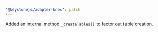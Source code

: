 ```yaml
---
'@keystonejs/adapter-knex': patch
---
```


Added an internal method `_createTables()` to factor out table creation.
